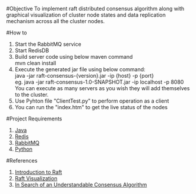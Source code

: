 
#Objective
To implement raft distributed consensus algorithm along with graphical visualization of cluster node states and data replication mechanism across all the cluster nodes.

#How to
1. Start the RabbitMQ service
2. Start RedisDB
3. Build server code using below maven command<br />
   mvn clean install
4. Execute the generated jar file using below command:<br />
   java -jar raft-consensus-{version}.jar -ip {host} -p {port} <br />
   eg. java -jar raft-consensus-1.0-SNAPSHOT.jar -ip localhost -p 8080 <br />
   You can execute as many servers as you wish they will add themselves to the cluster.
5. Use Pyhton file "ClientTest.py" to perform operation as a client
6. You can run the "index.htm" to get the live status of the nodes

#Project Requirements
1. [Java](http://www.oracle.com/technetwork/java/javase/downloads/index-jsp-138363.html)
2. [Redis](https://redis.io/)
3. [RabbitMQ](https://www.rabbitmq.com/)
4. [Python](https://www.python.org/downloads/)

#References
1. [Introduction to Raft](https://raft.github.io/)
2. [Raft Visualization](http://thesecretlivesofdata.com/raft/)
3. [In Search of an Understandable Consensus Algorithm](https://raft.github.io/raft.pdf)
